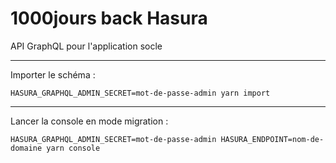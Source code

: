 # 1000jours back Hasura

API GraphQL pour l'application socle

---

Importer le schéma :

```
HASURA_GRAPHQL_ADMIN_SECRET=mot-de-passe-admin yarn import
```

---

Lancer la console en mode migration :

```
HASURA_GRAPHQL_ADMIN_SECRET=mot-de-passe-admin HASURA_ENDPOINT=nom-de-domaine yarn console
```
